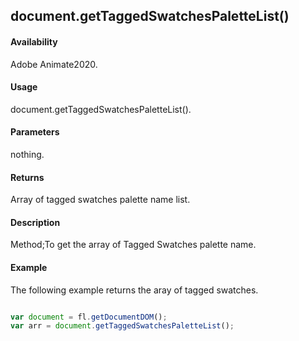 ## document.getTaggedSwatchesPaletteList()

#### Availability

Adobe Animate2020.

#### Usage

document.getTaggedSwatchesPaletteList().

#### Parameters

nothing.

#### Returns

Array of tagged swatches palette name list.

#### Description

Method;To get the array of Tagged Swatches palette name.

#### Example
The following example returns the aray of tagged swatches.

```javascript

var document = fl.getDocumentDOM();
var arr = document.getTaggedSwatchesPaletteList();

```

